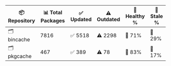 | 📦 Repository | 📊 Total Packages | ✅ Updated | ⚠️ Outdated | 💚 Healthy % | 🔴 Stale % |
|---------------|-------------------|------------|-------------|-------------|------------|
| 🗂️ bincache | 7816 | ✅ 5518 | ⚠️ 2298 | 💚 71% | 🔴 29% |
| 🗂️ pkgcache | 467 | ✅ 389 | ⚠️ 78 | 💚 83% | 🔴 17% |
